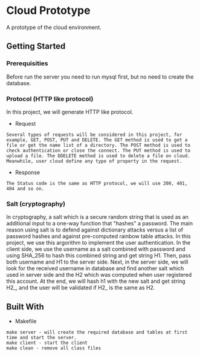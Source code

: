 # Cloud Prototype
A prototype of the cloud environment.
## Getting Started
### Prerequisities
Before run the server you need to run mysql first, but no need to create the database.
### Protocol (HTTP like protocol)
In this project, we will generate HTTP like protocol.
* Request
```
Several types of requests will be considered in this project, for example, GET, POST, PUT and DELETE. The GET method is used to get a file or get the name list of a directory. The POST method is used to check authentication or close the connect. The PUT method is used to upload a file. The DDELETE method is used to delete a file on cloud. Meanwhile, user cloud define any type of property in the request.
```
* Response
```
The Status code is the same as HTTP protocol, we will use 200, 401, 404 and so on.
```
### Salt (cryptography)
In cryptography, a salt which is a secure random string that is used as an additional input to a one-way function that "hashes" a password. The main reason using salt is to defend against dictionary attacks versus a list of password hashes and against pre-computed rainbow table attacks. In this project, we use this argorithm to implement the user authentication. 
In the client side, we use the username as a salt combined with password and using SHA_256 to hash this combined string and get string H1. Then, pass both username and H1 to the server side. Next, in the server side, we will look for the received username in database and find another salt which used in server side and the H2 which was computed when user registered this account. At the end, we will hash h1 with the new salt and get string H2_, and the user will be validated if H2_ is the same as H2.
## Built With
* Makefile
```
make server - will create the required database and tables at first time and start the server.
make client - start the client
make clean - remove all class files
```
